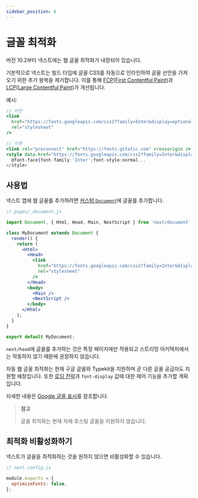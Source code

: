 ```yaml
---
sidebar_position: 6
---
```


# 글꼴 최적화

버전 10.2부터 넥스트에는 웹 글꼴 최적화가 내장되어 있습니다.

기본적으로 넥스트는 빌드 타임에 글꼴 CSS를 자동으로 인라인하여 글꼴 선언을 가져오기 위한 추가 왕복을 제거합니다. 이를 통해 [FCP(First Contentful Paint)](https://web.dev/fcp/)과 [LCP(Large Contentful Paint](https://vercel.com/blog/core-web-vitals#largest-contentful-paint))가 개선됩니다.

예시:

```jsx
// 이전
<link
  href="https://fonts.googleapis.com/css2?family=Inter&display=optional"
  rel="stylesheet"
/>

// 이후
<link rel="preconnect" href="https://fonts.gstatic.com" crossorigin />
<style data-href="https://fonts.googleapis.com/css2?family=Inter&display=optional">
  @font-face{font-family:'Inter';font-style:normal...
</style>
```

## 사용법

넥스트 앱에 웹 글꼴를 추가하려면 [커스텀 `Document`](https://nextjs.org/docs/advanced-features/custom-document)에 글꼴를 추가합니다.

```jsx
// pages/_document.js

import Document, { Html, Head, Main, NextScript } from 'next/document';

class MyDocument extends Document {
  render() {
    return (
      <Html>
        <Head>
          <link
            href="https://fonts.googleapis.com/css2?family=Inter&display=optional"
            rel="stylesheet"
          />
        </Head>
        <body>
          <Main />
          <NextScript />
        </body>
      </Html>
    );
  }
}

export default MyDocument;
```

`next/head`에 글꼴를 추가하는 것은 특정 페이지에만 적용되고 스트리밍 아키텍처에서는 작동하지 않기 때문에 권장하지 않습니다.

자동 웹 글꼴 최적화는 현재 구글 글꼴와 Typekit을 지원하며 곧 다른 글꼴 공급자도 지원할 예정입니다. 또한 [로딩 전략](https://github.com/vercel/next.js/issues/21555)과 `font-display` 값에 대한 제어 기능을 추가할 계획입니다.

자세한 내용은 [Google 글꼴 표시](https://nextjs.org/docs/messages/google-font-display)를 참조합니다.

> **참고**
>
> 글꼴 최적화는 현재 자체 호스팅 글꼴을 지원하지 않습니다.

## 최적화 비활성화하기

넥스트가 글꼴을 최적화하는 것을 원하지 않으면 비활성화할 수 있습니다.

```js
// next.config.js

module.exports = {
  optimizeFonts: false,
};
```
